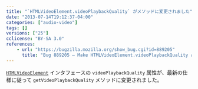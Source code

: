 ```yaml
---
title: "`HTMLVideoElement.videoPlaybackQuality` がメソッドに変更されました"
date: "2013-07-14T19:12:37-04:00"
categories: ["audio-video"]
tags: []
versions: ["25"]
cclicense: "BY-SA 3.0"
references:
    - url: "https://bugzilla.mozilla.org/show_bug.cgi?id=889205"
      title: "Bug 889205 – Make HTMLVideoElement.videoPlaybackQuality a method"
---
```

[`HTMLVideoElement`](https://developer.mozilla.org/ja/docs/Web/API/HTMLVideoElement) インタフェースの `videoPlaybackQuality` 属性が、最新の仕様に従って `getVideoPlaybackQuality` メソッドに変更されました。
